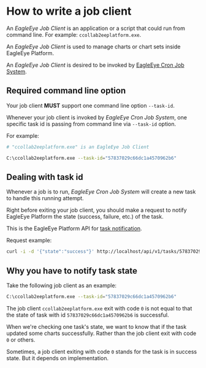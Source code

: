 # How to write a job client

An *EagleEye Job Client* is an application or a script that could run from
command line.
For example: `ccollab2eeplatform.exe`.

An *EagleEye Job Client* is used to manage charts or chart sets inside
EagleEye Platform.

An *EagleEye Job Client* is desired to be invoked by
[EagleEye Cron Job System](./cron-job-system-guide.md).

## Required command line option

Your job client **MUST** support one command line option `--task-id`.

Whenever your job client is invoked by *EagleEye Cron Job System*,
one specific task id is passing from command line via `--task-id` option.

For example:

```sh
# "ccollab2eeplatform.exe" is an EagleEye Job Client

C:\ccollab2eeplatform.exe --task-id="57837029c66dc1a4570962b6"
```

## Dealing with task id

Whenever a job is to run, *EagleEye Cron Job System* will create a new task to
handle this running attempt.

Right before exiting your job client, you should make a request to notify
EagleEye Platform the state (success, failure, etc.) of the task.

This is the EagleEye Platform API for
[task notification](../rest-api/rest-api.md#edit-task-state).

Request example:

```sh
curl -i -d '{"state":"success"}' http://localhost/api/v1/tasks/57837029c66dc1a4570962b6 -X PUT
```

## Why you have to notify task state

Take the following job client as an example:

```sh
C:\ccollab2eeplatform.exe --task-id="57837029c66dc1a4570962b6"
```

The job client `ccollab2eeplatform.exe` exit with code `0` is not equal to that
the state of task with id `57837029c66dc1a4570962b6` is successful.

When we're checking one task's state, we want to know that if the task
updated some charts successfully.
Rather than the job client exit with code `0` or others.

Sometimes, a job client exiting with code `0` stands for the task is in success
state.
But it depends on implementation.
